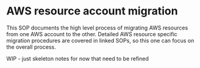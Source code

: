 # AWS resource account migration

This SOP documents the high level process of migrating AWS resources from one AWS account to the other.
Detailed AWS resource specific migration procedures are covered in linked SOPs, so this one can focus on the overall process.

WIP - just skeleton notes for now that need to be refined

